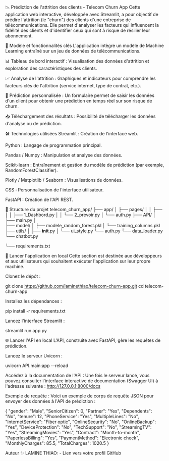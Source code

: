 📉 Prédiction de l'attrition des clients - Telecom Churn App
Cette application web interactive, développée avec Streamlit, a pour objectif de prédire l'attrition (le "churn") des clients d'une entreprise de télécommunications. Elle permet d'analyser les facteurs qui influencent la fidélité des clients et d'identifier ceux qui sont à risque de résilier leur abonnement.

🧠 Modèle et fonctionnalités clés
L'application intègre un modèle de Machine Learning entraîné sur un jeu de données de télécommunications.

📊 Tableau de bord interactif : Visualisation des données d'attrition et exploration des caractéristiques des clients.

📈 Analyse de l'attrition : Graphiques et indicateurs pour comprendre les facteurs clés de l'attrition (service internet, type de contrat, etc.).

🔮 Prédiction personnalisée : Un formulaire permet de saisir les données d'un client pour obtenir une prédiction en temps réel sur son risque de churn.

📥 Téléchargement des résultats : Possibilité de télécharger les données d'analyse ou de prédiction.

🛠️ Technologies utilisées
Streamlit : Création de l'interface web.

Python : Langage de programmation principal.

Pandas / Numpy : Manipulation et analyse des données.

Scikit-learn : Entraînement et gestion du modèle de prédiction (par exemple, RandomForestClassifier).

Plotly / Matplotlib / Seaborn : Visualisations de données.

CSS : Personnalisation de l'interface utilisateur.

FastAPI : Création de l'API REST.

📁 Structure du projet
telecom_churn_app/
├── app/
│   ├── pages/
│   │   ├── 
│   │   ├── 1_Dashbord.py
│   │   └── 2_prevoir.py
│   └── auth.py
├── API/
│   ├── main.py
│   
├── model/
│   ├── modele_random_forest.pkl
│   └── training_columns.pkl
├── utils/
│   ├── __init__.py
│   └── ui_style.py
    └── auth.py
     └── data_loader.py
    └── chatbot.py


└── requirements.txt

🚀 Lancer l'application en local
Cette section est destinée aux développeurs et aux utilisateurs qui souhaitent exécuter l'application sur leur propre machine.

Clonez le dépôt :

git clone https://github.com/laminethiao/telecom-churn-app.git
cd telecom-churn-app

Installez les dépendances :

pip install -r requirements.txt

Lancez l'interface Streamlit :

streamlit run app.py

🌐 Lancer l'API en local
L'API, construite avec FastAPI, gère les requêtes de prédiction.

Lancez le serveur Uvicorn :

uvicorn API.main:app --reload

Accédez à la documentation de l'API :
Une fois le serveur lancé, vous pouvez consulter l'interface interactive de documentation (Swagger UI) à l'adresse suivante :
http://127.0.0.1:8000/docs

Exemple de requête :
Voici un exemple de corps de requête JSON pour envoyer des données à l'API de prédiction :

{
  "gender": "Male",
  "SeniorCitizen": 0,
  "Partner": "Yes",
  "Dependents": "No",
  "tenure": 12,
  "PhoneService": "Yes",
  "MultipleLines": "No",
  "InternetService": "Fiber optic",
  "OnlineSecurity": "No",
  "OnlineBackup": "Yes",
  "DeviceProtection": "No",
  "TechSupport": "No",
  "StreamingTV": "Yes",
  "StreamingMovies": "Yes",
  "Contract": "Month-to-month",
  "PaperlessBilling": "Yes",
  "PaymentMethod": "Electronic check",
  "MonthlyCharges": 85.5,
  "TotalCharges": 1020.5
}

Auteur ✨
LAMINE THIAO: - Lien vers votre profil GitHub